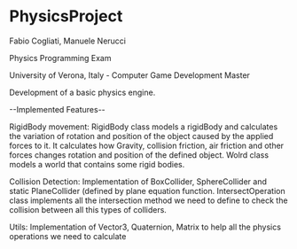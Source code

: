 # PhysicsProject

Fabio Cogliati, Manuele Nerucci

Physics Programming Exam 

University of Verona, Italy - Computer Game Development Master

Development of a basic physics engine.


--Implemented Features--

RigidBody movement: RigidBody class models a rigidBody and calculates the variation of rotation and position of the object caused by the applied forces to it. It calculates how Gravity, collision friction, air friction and other forces changes rotation and position of the defined object. Wolrd class models a world that contains some rigid bodies.

Collision Detection: Implementation of BoxCollider, SphereCollider and static PlaneCollider (defined by plane equation function. IntersectOperation class implements all the intersection method we need to define to check the collision between all this types of colliders.

Utils: Implementation of Vector3, Quaternion, Matrix to help all the physics operations we need to calculate
